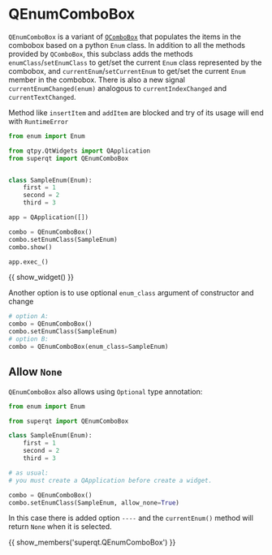 # QEnumComboBox

`QEnumComboBox` is a variant of
[`QComboBox`](https://doc.qt.io/qt-6/qcombobox.html) that populates the items in
the combobox based on a python `Enum` class.  In addition to all the methods
provided by `QComboBox`, this subclass adds the methods
`enumClass`/`setEnumClass` to get/set the current `Enum` class represented by
the combobox, and `currentEnum`/`setCurrentEnum` to get/set the current `Enum`
member in the combobox. There is also a new signal `currentEnumChanged(enum)`
analogous to `currentIndexChanged` and `currentTextChanged`.

Method like `insertItem` and `addItem` are blocked and try of its usage will end
with `RuntimeError`

```python
from enum import Enum

from qtpy.QtWidgets import QApplication
from superqt import QEnumComboBox


class SampleEnum(Enum):
    first = 1
    second = 2
    third = 3

app = QApplication([])

combo = QEnumComboBox()
combo.setEnumClass(SampleEnum)
combo.show()

app.exec_()
```

{{ show_widget() }}

Another option is to use optional `enum_class` argument of constructor and change

```python
# option A:
combo = QEnumComboBox()
combo.setEnumClass(SampleEnum)
# option B:
combo = QEnumComboBox(enum_class=SampleEnum)
```

## Allow `None`

`QEnumComboBox` also allows using `Optional` type annotation:

```python
from enum import Enum

from superqt import QEnumComboBox

class SampleEnum(Enum):
    first = 1
    second = 2
    third = 3

# as usual:
# you must create a QApplication before create a widget.

combo = QEnumComboBox()
combo.setEnumClass(SampleEnum, allow_none=True)
```

In this case there is added option `----` and the `currentEnum()` method will
return `None` when it is selected.

{{ show_members('superqt.QEnumComboBox') }}
